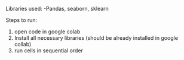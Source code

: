 Libraries used:
-Pandas, seaborn, sklearn

Steps to run:
1.	open code in google colab
2.	Install all necessary libraries (should be already installed in google collab)
3.	run cells in sequential order
